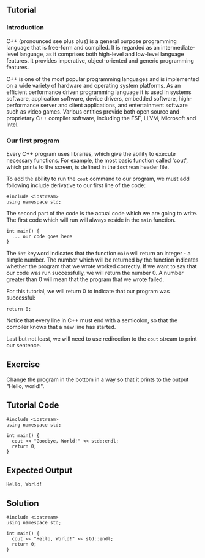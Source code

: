 Tutorial
--------

### Introduction

C++ (pronounced see plus plus) is a general purpose programming language that is free-form and compiled. It is regarded as an intermediate-level language, as it comprises both high-level and low-level language features. It provides imperative, object-oriented and generic programming features.

C++ is one of the most popular programming languages and is implemented on a wide variety of hardware and operating system platforms. As an efficient performance driven programming language it is used in systems software, application software, device drivers, embedded software, high-performance server and client applications, and entertainment software such as video games. Various entities provide both open source and proprietary C++ compiler software, including the FSF, LLVM, Microsoft and Intel.

### Our first program

Every C++ program uses libraries, which give the ability to execute necessary functions. For example, the most basic function
called 'cout', which prints to the screen, is defined in the `iostream` header file. 

To add the ability to run the `cout` command to our program, we must add following include derivative to our first line of the code:

    #include <iostream>
    using namespace std;

The second part of the code is the actual code which we are going to write. The first code which will run will always reside 
in the `main` function. 

    int main() {
      ... our code goes here
    }

The `int` keyword indicates that the function `main` will return an integer - a simple number. The number which will be returned
by the function indicates whether the program that we wrote worked correctly. If we want to say that our code
was run successfully, we will return the number 0. A number greater than 0 will mean that the program that we wrote failed.

For this tutorial, we will return 0 to indicate that our program was successful:

    return 0;

Notice that every line in C++ must end with a semicolon, so that the compiler knows that a new line has started.

Last but not least, we will need to use redirection to the `cout` stream to print our sentence.

Exercise
--------

Change the program in the bottom in a way so that it prints to the output "Hello, world!". 

Tutorial Code
-------------

    #include <iostream>
    using namespace std;

    int main() {
      cout << "Goodbye, World!" << std::endl;
      return 0;
    }

Expected Output
---------------

    Hello, World!

Solution
--------

    #include <iostream>
    using namespace std;

    int main() {
      cout << "Hello, World!" << std::endl;
      return 0;
    }
